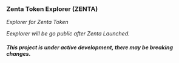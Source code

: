 ### Zenta Token Explorer (ZENTA)

*Explorer for Zenta Token*

*Eexplorer will be go public after Zenta Launched.*

##### *This project is under active development, there may be breaking changes.*

